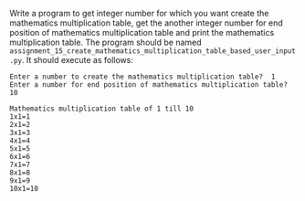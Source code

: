 Write a program to get integer number for which you want create the mathematics multiplication table, get the another integer number for end position of mathematics multiplication table and print the mathematics multiplication table. The program should be named `assignment_15_create_mathematics_multiplication_table_based_user_input.py`. It should execute as follows:

```
Enter a number to create the mathematics multiplication table?  1
Enter a number for end position of mathematics multiplication table? 10

Mathematics multiplication table of 1 till 10
1x1=1
2x1=2
3x1=3
4x1=4
5x1=5
6x1=6
7x1=7
8x1=8
9x1=9
10x1=10
```